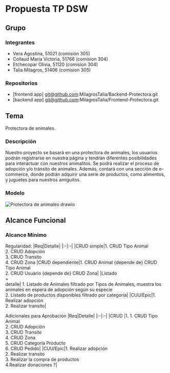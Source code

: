 # Propuesta TP DSW

## Grupo
### Integrantes

* Vera Agostina, 51021 (comisión 305)
* Collaud María Victoria, 51766 (comision 304)
* Etchecopar Olivia, 51120 (comision 304)
* Talia Milagros, 51406 (comision 305)


### Repositorios
* [frontend app] git@github.com:MilagrosTalia/Backend-Protectora.git
* [backend app] git@github.com:MilagrosTalia/Frontend-Protectora.git
  
## Tema

Protectora de animales. 

### Descripción

Nuestro proyecto se basará en una protectora de animales, los usuarios podrán registrarse en nuestra página y tendrán diferentes posibilidades para interactuar con nuestros animalitos. Se podrá realizar el proceso de adopción y/o tránsito de animales. Además, contará con una sección de e-commerce, donde podrán adquirir una serie de productos, como alimentos, y juguetes para nuestros amiguitos.

### Modelo

![Protectora de animales drawio](https://github.com/user-attachments/assets/b14cae83-61fa-440d-9eab-9192ac4c2798)



## Alcance Funcional 

### Alcance Mínimo

Regularidad:
|Req|Detalle|
|:-|:-|
|CRUD simple|1. CRUD Tipo Animal <br>2. CRUD Adopción <br>3. CRUD Transito <br> 4. CRUD Zona 
|CRUD dependiente|1. CRUD Animal {depende de} CRUD Tipo Animal <br>2. CRUD Usuario {depende de} CRUD Zona|
|Listado<br>+<br>detalle| 1. Listado de Animales filtrado por Tipos de Animales, muestra los animales en espera de adopción según su especie <br> 2. Listado de productos disponibles filtrado por categoría|
|CUU/Epic|1. Realizar adopción <br>2. Realizar transito|


Adicionales para Aprobación
|Req|Detalle|
|:-|:-|
|CRUD |1. 1. CRUD Tipo Animal <br>2. CRUD Adopción <br>3. CRUD Transito <br>4. CRUD Zona <br>5. CRUD Categoría Producto <br>6. CRUD Pedido|
|CUU/Epic|1. Realizar adopción <br>2. Realizar transito<br>3. Realizar la compra de productos<br> 4.Realizar donaciones ?|


